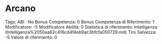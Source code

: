# Arcano

Tags: ABI
: No
Bonus Competenza: 0
Bonus Competenza di Riferimento: 1
Modificatore: -5
Modificatore  Abilità: 0
Statistica di riferimento: Intelligenza (Intelligenza%2050aa62c416cd4f4eb9ac3bfcfa050729.md)
Tiro Salvezza: -5
Valore di riferimento: 0